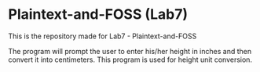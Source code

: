 # Plaintext-and-FOSS (Lab7)
This is the repository made for Lab7 - Plaintext-and-FOSS

The program will prompt the user to enter his/her height in inches and then convert it into centimeters.
This program is used for height unit conversion.
